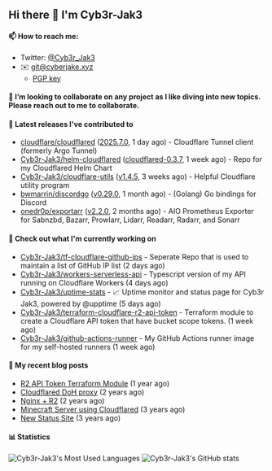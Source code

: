## Hi there 👋 I'm Cyb3r-Jak3

#### 📫 How to reach me:
  - Twitter: [@Cyb3r_Jak3](https://twitter.com/Cyb3r_Jak3)
  - ✉️ git@cyberjake.xyz
    - [PGP key](https://gist.githubusercontent.com/Cyb3r-Jak3/d1068b61b50239b171faf018a0269f67/raw/b876db002e6b0630795382c0b9134771ffa5fe3a/cyb3rjak3@pm.me.asc)


#### 👯 I’m looking to collaborate on any project as I like diving into new topics. Please reach out to me to collaborate.


#### 🔭 Latest releases I've contributed to

- [cloudflare/cloudflared](https://github.com/cloudflare/cloudflared) ([2025.7.0](https://github.com/cloudflare/cloudflared/releases/tag/2025.7.0), 1 day ago) - Cloudflare Tunnel client (formerly Argo Tunnel)
- [Cyb3r-Jak3/helm-cloudflared](https://github.com/Cyb3r-Jak3/helm-cloudflared) ([cloudflared-0.3.7](https://github.com/Cyb3r-Jak3/helm-cloudflared/releases/tag/cloudflared-0.3.7), 1 week ago) - Repo for my Cloudflared Helm Chart
- [Cyb3r-Jak3/cloudflare-utils](https://github.com/Cyb3r-Jak3/cloudflare-utils) ([v1.4.5](https://github.com/Cyb3r-Jak3/cloudflare-utils/releases/tag/v1.4.5), 3 weeks ago) - Helpful Cloudflare utility program 
- [bwmarrin/discordgo](https://github.com/bwmarrin/discordgo) ([v0.29.0](https://github.com/bwmarrin/discordgo/releases/tag/v0.29.0), 1 month ago) -  (Golang) Go bindings for Discord
- [onedr0p/exportarr](https://github.com/onedr0p/exportarr) ([v2.2.0](https://github.com/onedr0p/exportarr/releases/tag/v2.2.0), 2 months ago) - AIO Prometheus Exporter for Sabnzbd, Bazarr, Prowlarr, Lidarr, Readarr, Radarr, and Sonarr

#### 👷 Check out what I'm currently working on

- [Cyb3r-Jak3/tf-cloudflare-github-ips](https://github.com/Cyb3r-Jak3/tf-cloudflare-github-ips) - Seperate Repo that is used to maintain a list of GitHub IP list (2 days ago)
- [Cyb3r-Jak3/workers-serverless-api](https://github.com/Cyb3r-Jak3/workers-serverless-api) - Typescript version of my API running on Cloudflare Workers (4 days ago)
- [Cyb3r-Jak3/uptime-stats](https://github.com/Cyb3r-Jak3/uptime-stats) - 📈 Uptime monitor and status page for Cyb3r Jak3, powered by @upptime (5 days ago)
- [Cyb3r-Jak3/terraform-cloudflare-r2-api-token](https://github.com/Cyb3r-Jak3/terraform-cloudflare-r2-api-token) - Terraform module to create a Cloudflare API token that have bucket scope tokens. (1 week ago)
- [Cyb3r-Jak3/github-actions-runner](https://github.com/Cyb3r-Jak3/github-actions-runner) - My GitHub Actions runner image for my self-hosted runners (1 week ago)

#### 📜 My recent blog posts

- [R2 API Token Terraform Module](https://blog.cyberjake.xyz/post/2024-03-19-cloudflare-r2-terraform/) (1 year ago)
- [Cloudflared DoH proxy](https://blog.cyberjake.xyz/post/2023-02-17-cloudflared-doh/) (2 years ago)
- [Nginx &#43; R2](https://blog.cyberjake.xyz/post/2022-10-01-nginx-proxy-r2/) (2 years ago)
- [Minecraft Server using Cloudflared](https://blog.cyberjake.xyz/post/2022-03-26-cloudflared-minecraft/) (3 years ago)
- [New Status Site](https://blog.cyberjake.xyz/post/2021-09-27-status-site/) (3 years ago)


#### 📊 Statistics
![Cyb3r-Jak3's Most Used Languages](https://github-readme-stats.vercel.app/api/top-langs/?username=Cyb3r-Jak3&theme=cobalt&hide=css,html,scss)
![Cyb3r-Jak3's GitHub stats](https://github-readme-stats.vercel.app/api?username=Cyb3r-Jak3&count_private=true&show_icons=true&theme=cobalt&line_height=40)
